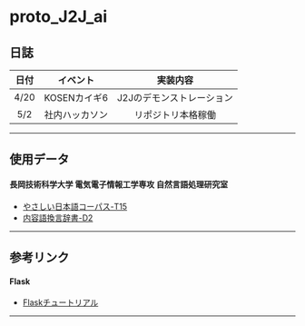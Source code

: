 # proto_J2J_ai

## 日誌
|日付|イベント|実装内容|
|:-:|:-:|:-:|
|4/20|KOSENカイギ6|J2Jのデモンストレーション|
|5/2|社内ハッカソン|リポジトリ本格稼働|

---

## 使用データ
#### 長岡技術科学大学 電気電子情報工学専攻 自然言語処理研究室
  + [やさしい日本語コーパス-T15](http://www.jnlp.org/SNOW/T15)
  + [内容語換言辞書-D2](http://www.jnlp.org/SNOW/D2)

---

## 参考リンク
#### Flask
  + [Flaskチュートリアル](http://flask.pocoo.org/docs/1.0/tutorial/)

---
